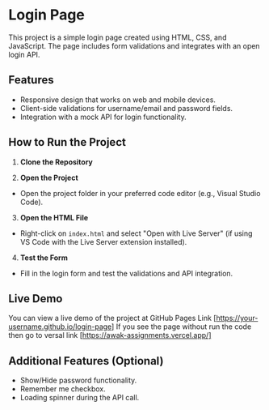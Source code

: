 # Login Page

This project is a simple login page created using HTML, CSS, and JavaScript. The page includes form validations and integrates with an open login API.

## Features
- Responsive design that works on web and mobile devices.
- Client-side validations for username/email and password fields.
- Integration with a mock API for login functionality.

## How to Run the Project

1. **Clone the Repository**

2. **Open the Project**
- Open the project folder in your preferred code editor (e.g., Visual Studio Code).

3. **Open the HTML File**
- Right-click on `index.html` and select "Open with Live Server" (if using VS Code with the Live Server extension installed).

4. **Test the Form**
- Fill in the login form and test the validations and API integration.

## Live Demo
You can view a live demo of the project at GitHub Pages Link [https://your-username.github.io/login-page]
If you see the page without run the code then go to versal link [https://awak-assignments.vercel.app/]
## Additional Features (Optional)
- Show/Hide password functionality.
- Remember me checkbox.
- Loading spinner during the API call.
